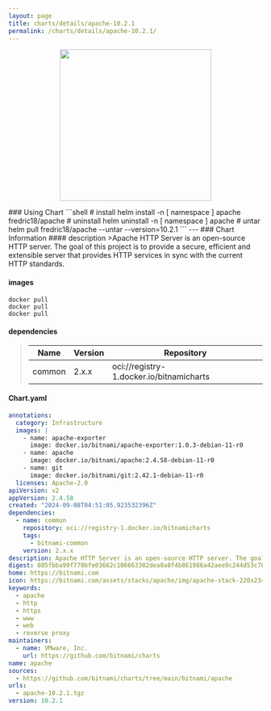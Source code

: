 ```yaml
---
layout: page
title: charts/details/apache-10.2.1
permalink: /charts/details/apache-10.2.1/
---
```

<p align="center">
    <img src="https://bitnami.com/assets/stacks/apache/img/apache-stack-220x234.png" width="300px" height="300px">
</p>
### Using Chart
```shell
# install
helm install -n [ namespace ] apache fredric18/apache
# uninstall
helm uninstall -n [ namespace ] apache
# untar
helm pull fredric18/apache --untar --version=10.2.1
```
---
### Chart Information
#### description
>Apache HTTP Server is an open-source HTTP server. The goal of this project is to provide a secure, efficient and extensible server that provides HTTP services in sync with the current HTTP standards.
   
#### images
```shell
docker pull 
docker pull 
docker pull 
```
   
#### dependencies
>Name | Version | Repository
>---|---|---
>common | 2.x.x | oci://registry-1.docker.io/bitnamicharts
   
#### Chart.yaml
```yaml
annotations:
  category: Infrastructure
  images: |
    - name: apache-exporter
      image: docker.io/bitnami/apache-exporter:1.0.3-debian-11-r0
    - name: apache
      image: docker.io/bitnami/apache:2.4.58-debian-11-r0
    - name: git
      image: docker.io/bitnami/git:2.42.1-debian-11-r0
  licenses: Apache-2.0
apiVersion: v2
appVersion: 2.4.58
created: "2024-09-08T04:51:05.923532396Z"
dependencies:
  - name: common
    repository: oci://registry-1.docker.io/bitnamicharts
    tags:
      - bitnami-common
    version: 2.x.x
description: Apache HTTP Server is an open-source HTTP server. The goal of this project is to provide a secure, efficient and extensible server that provides HTTP services in sync with the current HTTP standards.
digest: 805fbba99f770bfe03662c106663302dea8a8f4b861986a42aee9c244d53c760
home: https://bitnami.com
icon: https://bitnami.com/assets/stacks/apache/img/apache-stack-220x234.png
keywords:
  - apache
  - http
  - https
  - www
  - web
  - reverse proxy
maintainers:
  - name: VMware, Inc.
    url: https://github.com/bitnami/charts
name: apache
sources:
  - https://github.com/bitnami/charts/tree/main/bitnami/apache
urls:
  - apache-10.2.1.tgz
version: 10.2.1
```
